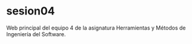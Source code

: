 # sesion04
Web principal del equipo 4 de la asignatura Herramientas y Métodos de Ingeniería del Software.
